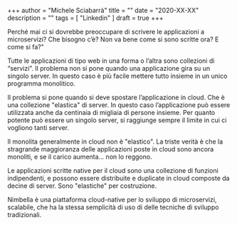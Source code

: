 +++
author = "Michele Sciabarrà"
title = ""
date = "2020-XX-XX"
description = ""
tags = [ "Linkedin" ]
draft = true
+++


Perché mai ci si dovrebbe preoccupare di scrivere le applicazioni a microservizi? Che bisogno c’è? Non va bene come si sono scritte ora? E come si fa?"

Tutte le applicazioni di tipo web in una forma o l’altra sono collezioni di “servizi”. Il problema non si pone quando una applicazione gira su un singolo server. In questo caso è più facile mettere tutto insieme in un unico programma monolitico.

Il problema si pone quando si deve spostare l’applicazione in cloud. Che è una collezione "elastica" di server. In questo caso l’applicazione può essere utilizzata anche da centinaia di migliaia di persone insieme. Per quanto potente può essere un singolo server, si raggiunge sempre il limite in cui ci vogliono tanti server.

Il monolita generalmente in cloud non è "elastico". La triste verità è che la stragrande maggioranza delle applicazioni poste in cloud sono ancora monoliti, e se il carico aumenta… non lo reggono.

Le applicazioni scritte native per il cloud sono una collezione di funzioni indipendenti, e possono essere distribuite e duplicate in cloud composte da decine di server. Sono "elastiche" per costruzione.

Nimbella è una piattaforma cloud-native per lo sviluppo di microservizi, scalabile, che ha la stessa semplicità di uso di delle tecniche di sviluppo tradizionali.
